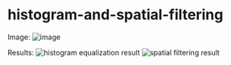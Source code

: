 # histogram-and-spatial-filtering

Image:
![image](https://github.com/mdzsisme/histogram-and-spatial-filtering/assets/112488730/09516335-c313-4e06-b000-f73d9c630bb6)

Results:
![histogram equalization result](https://github.com/mdzsisme/histogram-and-spatial-filtering/assets/112488730/5a8cd128-f870-42df-9678-43cf82a47086)
![spatial filtering result](https://github.com/mdzsisme/histogram-and-spatial-filtering/assets/112488730/3009808f-4552-4f53-900e-eee9e96a162d)
